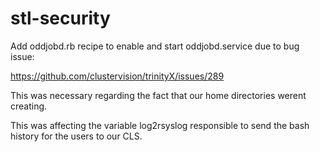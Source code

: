 # stl-security

Add oddjobd.rb recipe to enable and start oddjobd.service due to bug issue:

https://github.com/clustervision/trinityX/issues/289

This was necessary regarding the fact that our home directories werent creating.

This was affecting the variable log2rsyslog responsible to send the bash history for the users to our CLS.

